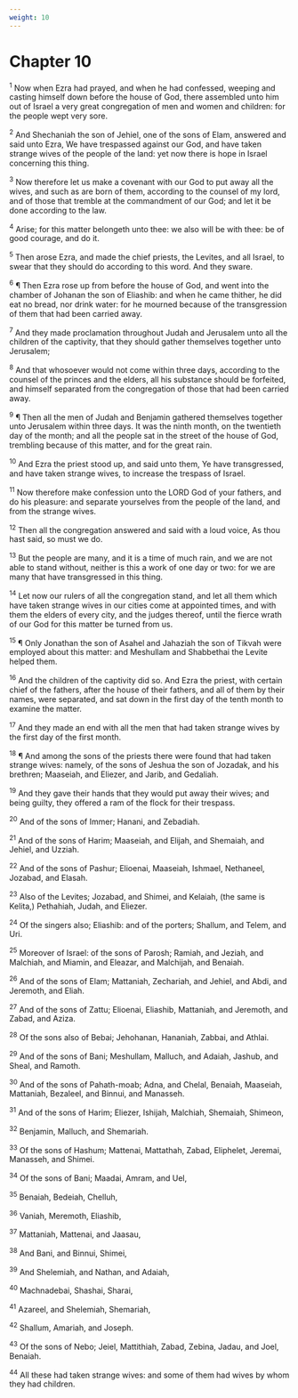 ```yaml
---
weight: 10
---
```


# Chapter 10

<sup>1</sup> Now when Ezra had prayed, and when he had confessed, weeping and casting himself down before the house of God, there assembled unto him out of Israel a very great congregation of men and women and children: for the people wept very sore. 

<sup>2</sup> And Shechaniah the son of Jehiel, one of the sons of Elam, answered and said unto Ezra, We have trespassed against our God, and have taken strange wives of the people of the land: yet now there is hope in Israel concerning this thing. 

<sup>3</sup> Now therefore let us make a covenant with our God to put away all the wives, and such as are born of them, according to the counsel of my lord, and of those that tremble at the commandment of our God; and let it be done according to the law. 

<sup>4</sup> Arise; for this matter belongeth unto thee: we also will be with thee: be of good courage, and do it. 

<sup>5</sup> Then arose Ezra, and made the chief priests, the Levites, and all Israel, to swear that they should do according to this word. And they sware. 

<sup>6</sup> ¶ Then Ezra rose up from before the house of God, and went into the chamber of Johanan the son of Eliashib: and when he came thither, he did eat no bread, nor drink water: for he mourned because of the transgression of them that had been carried away. 

<sup>7</sup> And they made proclamation throughout Judah and Jerusalem unto all the children of the captivity, that they should gather themselves together unto Jerusalem; 

<sup>8</sup> And that whosoever would not come within three days, according to the counsel of the princes and the elders, all his substance should be forfeited, and himself separated from the congregation of those that had been carried away. 

<sup>9</sup> ¶ Then all the men of Judah and Benjamin gathered themselves together unto Jerusalem within three days. It was the ninth month, on the twentieth day of the month; and all the people sat in the street of the house of God, trembling because of this matter, and for the great rain. 

<sup>10</sup> And Ezra the priest stood up, and said unto them, Ye have transgressed, and have taken strange wives, to increase the trespass of Israel. 

<sup>11</sup> Now therefore make confession unto the LORD God of your fathers, and do his pleasure: and separate yourselves from the people of the land, and from the strange wives. 

<sup>12</sup> Then all the congregation answered and said with a loud voice, As thou hast said, so must we do. 

<sup>13</sup> But the people are many, and it is a time of much rain, and we are not able to stand without, neither is this a work of one day or two: for we are many that have transgressed in this thing. 

<sup>14</sup> Let now our rulers of all the congregation stand, and let all them which have taken strange wives in our cities come at appointed times, and with them the elders of every city, and the judges thereof, until the fierce wrath of our God for this matter be turned from us. 

<sup>15</sup> ¶ Only Jonathan the son of Asahel and Jahaziah the son of Tikvah were employed about this matter: and Meshullam and Shabbethai the Levite helped them. 

<sup>16</sup> And the children of the captivity did so. And Ezra the priest, with certain chief of the fathers, after the house of their fathers, and all of them by their names, were separated, and sat down in the first day of the tenth month to examine the matter. 

<sup>17</sup> And they made an end with all the men that had taken strange wives by the first day of the first month. 

<sup>18</sup> ¶ And among the sons of the priests there were found that had taken strange wives: namely, of the sons of Jeshua the son of Jozadak, and his brethren; Maaseiah, and Eliezer, and Jarib, and Gedaliah. 

<sup>19</sup> And they gave their hands that they would put away their wives; and being guilty, they offered a ram of the flock for their trespass. 

<sup>20</sup> And of the sons of Immer; Hanani, and Zebadiah. 

<sup>21</sup> And of the sons of Harim; Maaseiah, and Elijah, and Shemaiah, and Jehiel, and Uzziah. 

<sup>22</sup> And of the sons of Pashur; Elioenai, Maaseiah, Ishmael, Nethaneel, Jozabad, and Elasah. 

<sup>23</sup> Also of the Levites; Jozabad, and Shimei, and Kelaiah, (the same is Kelita,) Pethahiah, Judah, and Eliezer. 

<sup>24</sup> Of the singers also; Eliashib: and of the porters; Shallum, and Telem, and Uri. 

<sup>25</sup> Moreover of Israel: of the sons of Parosh; Ramiah, and Jeziah, and Malchiah, and Miamin, and Eleazar, and Malchijah, and Benaiah. 

<sup>26</sup> And of the sons of Elam; Mattaniah, Zechariah, and Jehiel, and Abdi, and Jeremoth, and Eliah. 

<sup>27</sup> And of the sons of Zattu; Elioenai, Eliashib, Mattaniah, and Jeremoth, and Zabad, and Aziza. 

<sup>28</sup> Of the sons also of Bebai; Jehohanan, Hananiah, Zabbai, and Athlai. 

<sup>29</sup> And of the sons of Bani; Meshullam, Malluch, and Adaiah, Jashub, and Sheal, and Ramoth. 

<sup>30</sup> And of the sons of Pahath-moab; Adna, and Chelal, Benaiah, Maaseiah, Mattaniah, Bezaleel, and Binnui, and Manasseh. 

<sup>31</sup> And of the sons of Harim; Eliezer, Ishijah, Malchiah, Shemaiah, Shimeon, 

<sup>32</sup> Benjamin, Malluch, and Shemariah. 

<sup>33</sup> Of the sons of Hashum; Mattenai, Mattathah, Zabad, Eliphelet, Jeremai, Manasseh, and Shimei. 

<sup>34</sup> Of the sons of Bani; Maadai, Amram, and Uel, 

<sup>35</sup> Benaiah, Bedeiah, Chelluh, 

<sup>36</sup> Vaniah, Meremoth, Eliashib, 

<sup>37</sup> Mattaniah, Mattenai, and Jaasau, 

<sup>38</sup> And Bani, and Binnui, Shimei, 

<sup>39</sup> And Shelemiah, and Nathan, and Adaiah, 

<sup>40</sup> Machnadebai, Shashai, Sharai, 

<sup>41</sup> Azareel, and Shelemiah, Shemariah, 

<sup>42</sup> Shallum, Amariah, and Joseph. 

<sup>43</sup> Of the sons of Nebo; Jeiel, Mattithiah, Zabad, Zebina, Jadau, and Joel, Benaiah. 

<sup>44</sup> All these had taken strange wives: and some of them had wives by whom they had children. 

